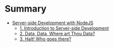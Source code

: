 # Summary

* [Server-side Development with NodeJS](00.md)
  * [1. Introduction to Server-side Development](week1.md)
  * [2. Data, Data, Where art Thou Data?](week2.md)
  * [3. Halt! Who goes there?](week3.md)
